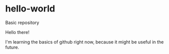 # hello-world
Basic repository

Hello there!

I'm learning the basics of github right now, because it might be useful in the future.
